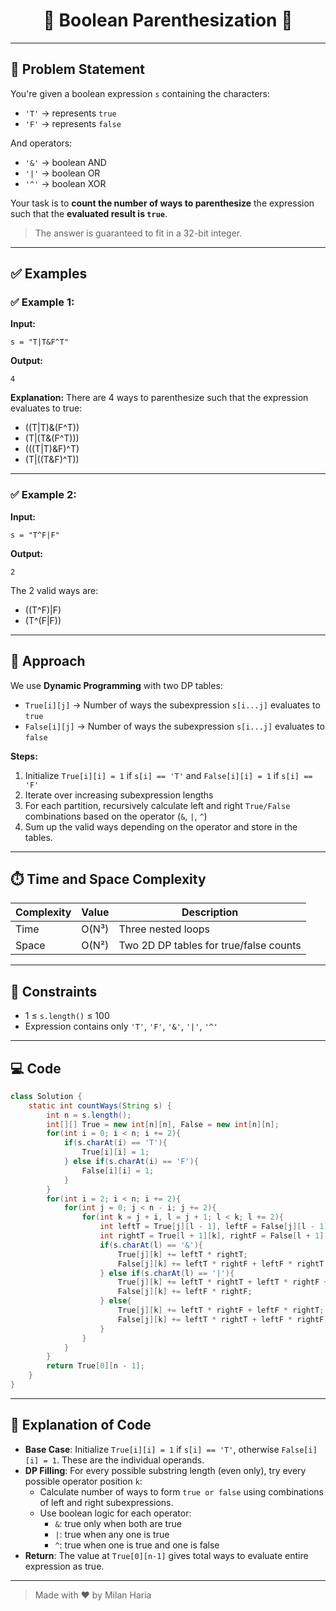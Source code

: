 <h1 align="center">🧮 Boolean Parenthesization 🧮</h1>

---

## 📝 Problem Statement

You're given a boolean expression `s` containing the characters:
- `'T'` → represents `true`
- `'F'` → represents `false`

And operators:
- `'&'` → boolean AND
- `'|'` → boolean OR
- `'^'` → boolean XOR

Your task is to **count the number of ways to parenthesize** the expression such that the **evaluated result is `true`**.

> The answer is guaranteed to fit in a 32-bit integer.

---

## ✅ Examples

### ✅ Example 1:

**Input:**   
```
s = "T|T&F^T"
```

**Output:**  
```
4
```

**Explanation:**
There are 4 ways to parenthesize such that the expression evaluates to true:  
- ((T|T)&(F^T))  
- (T|(T&(F^T)))  
- (((T|T)&F)^T)  
- (T|((T&F)^T))

---

### ✅ Example 2:

**Input:**  
```
s = "T^F|F"
```

**Output:**  
```
2
```

The 2 valid ways are:  
- ((T^F)|F)  
- (T^(F|F))

---

## 🧠 Approach

We use **Dynamic Programming** with two DP tables:

- `True[i][j]` → Number of ways the subexpression `s[i...j]` evaluates to `true`
- `False[i][j]` → Number of ways the subexpression `s[i...j]` evaluates to `false`

**Steps:**

1. Initialize `True[i][i] = 1` if `s[i] == 'T'` and `False[i][i] = 1` if `s[i] == 'F'`  
2. Iterate over increasing subexpression lengths
3. For each partition, recursively calculate left and right `True/False` combinations based on the operator (`&`, `|`, `^`)
4. Sum up the valid ways depending on the operator and store in the tables.

---

## ⏱️ Time and Space Complexity

| Complexity | Value        | Description                            |
|------------|--------------|----------------------------------------|
| Time       | O(N³)        | Three nested loops                     |
| Space      | O(N²)        | Two 2D DP tables for true/false counts |

---

## 🎯 Constraints

- 1 ≤ `s.length()` ≤ 100  
- Expression contains only `'T'`, `'F'`, `'&'`, `'|'`, `'^'`

---

## 💻 Code

```java
class Solution {
    static int countWays(String s) {
        int n = s.length();
        int[][] True = new int[n][n], False = new int[n][n];
        for(int i = 0; i < n; i += 2){
            if(s.charAt(i) == 'T'){
                True[i][i] = 1;
            } else if(s.charAt(i) == 'F'){
                False[i][i] = 1;
            }
        }
        for(int i = 2; i < n; i += 2){
            for(int j = 0; j < n - i; j += 2){
                for(int k = j + i, l = j + 1; l < k; l += 2){
                    int leftT = True[j][l - 1], leftF = False[j][l - 1];
                    int rightT = True[l + 1][k], rightF = False[l + 1][k];
                    if(s.charAt(l) == '&'){
                        True[j][k] += leftT * rightT;
                        False[j][k] += leftT * rightF + leftF * rightT + leftF * rightF;
                    } else if(s.charAt(l) == '|'){
                        True[j][k] += leftT * rightT + leftT * rightF + leftF * rightT;
                        False[j][k] += leftF * rightF;
                    } else{
                        True[j][k] += leftT * rightF + leftF * rightT;
                        False[j][k] += leftT * rightT + leftF * rightF;
                    }
                }
            }
        }
        return True[0][n - 1];
    }
}
```

---

## 📝 Explanation of Code

- **Base Case**: Initialize `True[i][i] = 1` if `s[i] == 'T'`, otherwise `False[i][i] = 1`. These are the individual operands.
- **DP Filling**: For every possible substring length (even only), try every possible operator position `k`:
    - Calculate number of ways to form `true or false` using combinations of left and right subexpressions.
    - Use boolean logic for each operator:
        - `&`: true only when both are true
        - `|`: true when any one is true
        - `^`: true when one is true and one is false
- **Return**: The value at `True[0][n-1]` gives total ways to evaluate entire expression as true.

---

> Made with ❤️ by Milan Haria

